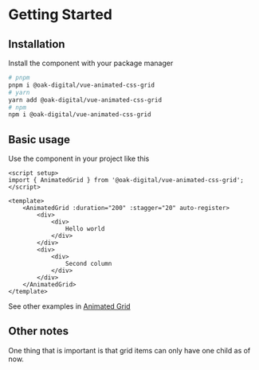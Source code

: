 # Getting Started

## Installation

Install the component with your package manager

```bash
# pnpm
pnpm i @oak-digital/vue-animated-css-grid
# yarn
yarn add @oak-digital/vue-animated-css-grid
# npm
npm i @oak-digital/vue-animated-css-grid
```

## Basic usage

Use the component in your project like this

```vue
<script setup>
import { AnimatedGrid } from '@oak-digital/vue-animated-css-grid';
</script>

<template>
    <AnimatedGrid :duration="200" :stagger="20" auto-register>
        <div>
            <div>
                Hello world
            </div>
        </div>
        <div>
            <div>
                Second column
            </div>
        </div>
    </AnimatedGrid>
</template>
```

See other examples in [Animated Grid](../components/animate-grid.md)

## Other notes

One thing that is important is that grid items can only have one child as of now.
